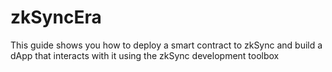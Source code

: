 # zkSyncEra
This guide shows you how to deploy a smart contract to zkSync and build a dApp that interacts with it using the zkSync development toolbox
